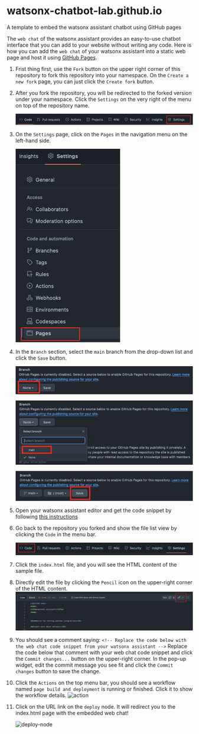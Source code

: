 # watsonx-chatbot-lab.github.io
A template to embed the watsonx assistant chatbot using GitHub pages

The `web chat` of the watsonx assistant provides an easy-to-use chatbot interface that you can
add to your website without writing any code. Here is how you can add the `web chat` of your
watsonx assistant into a static web page and host it using [GitHub Pages](https://pages.github.com/).

1. Frist thing first, use the `Fork` button on the upper right corner of this repository to fork
   this repository into your namespace. On the `Create a new fork` page, you can just click the
   `Create fork` button.
2. After you fork the repository, you will be redirected to the forked version under your namespace.
   Click  the `Settings` on the very right of the menu on top of the repository name.
   
   ![settings](./images/settings.png)
3. On the `Settings` page, click on the `Pages` in the navigation menu on the left-hand side.
   
   ![pages](./images/pages.png)
4. In the `Branch` section, select the `main` branch from the drop-down list and click the `Save` button.
   
   ![branch-1](./images/branch-1.png)
   
   ![branch-2](./images/branch-2.png)
   
   ![branch-3](./images/branch-3.png)

5. Open your watsonx assistant editor and get the code snippet by following
   [this instructions](https://ibm.github.io/watsonx-chatbot-lab/lab-3/#2-deploy-your-assistant-on-a-live-channel-across-a-broader-set-of-customers)
5. Go back to the repository you forked and show the file list view by clicking the `Code` in the menu bar.
   
   ![code](./images/code.png)
6. Click the `index.html` file, and you will see the HTML content of the sample file.
7. Directly edit the file by clicking the `Pencil` icon on the upper-right corner of the HTML content.
   ![pencil](./images/pencil.png)
8. You should see a comment saying:
   ```<!-- Replace the code below with the web chat code snippet from your watsonx assistant -->```
   Replace the code below that comment with your web chat code snippet and click the `Commit changes...`
   button on the upper-right corner. In the pop-up widget, edit the commit message you see fit and
   click the `Commit changes` button to save the change.
9. Click the `Actions` on the top menu bar, you should see a workflow named `page build and deployment`
   is running or finished. Click it to show the workflow details.
   ![action](./images/action.png)
10. Click on the URL link on the `deploy` node. It will redirect you to the index.html page with the
    embedded web chat!
    
    ![deploy-node](./images/deploy-node.png)
